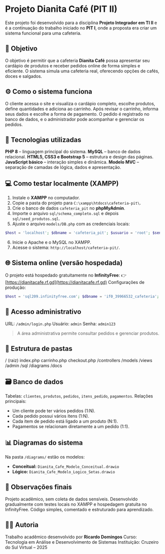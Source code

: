 # Projeto Dianita Café (PIT II)
Este projeto foi desenvolvido para a disciplina **Projeto Integrador em TI II** e é a continuação do trabalho iniciado no **PIT I**, onde a proposta era criar um sistema funcional para uma cafeteria.
## 🎯 Objetivo
O objetivo é permitir que a cafeteria **Dianita Café** possa apresentar seu cardápio de produtos e receber pedidos online de forma simples e eficiente. O sistema simula uma cafeteria real, oferecendo opções de cafés, doces e salgados.
## ⚙️ Como o sistema funciona
O cliente acessa o site e visualiza o cardápio completo, escolhe produtos, define quantidades e adiciona ao carrinho. Após revisar o carrinho, informa seus dados e escolhe a forma de pagamento. O pedido é registrado no banco de dados, e o administrador pode acompanhar e gerenciar os pedidos.
## 🧠 Tecnologias utilizadas
**PHP 8** – linguagem principal do sistema.
**MySQL** – banco de dados relacional.
**HTML5, CSS3 e Bootstrap 5** – estrutura e design das páginas.
**JavaScript básico** – interação simples e dinâmica.
**Modelo MVC** – separação de camadas de lógica, dados e apresentação.
## 💻 Como testar localmente (XAMPP)
1. Instale o **XAMPP** no computador.
2. Copie a pasta do projeto para `C:\xampp\htdocs\cafeteria-pit\`.
3. Crie o banco de dados `cafeteria_pit` no **phpMyAdmin**.
4. Importe o arquivo `sql/schema_completo.sql` e depois `sql/seed_produtos.sql`.
5. Ajuste o arquivo `models/DB.php` com as credenciais locais:
```php
$host = 'localhost'; $dbname = 'cafeteria_pit'; $usuario = 'root'; $senha = '';
```
6. Inicie o Apache e o MySQL no XAMPP.
7. Acesse o sistema: `http://localhost/cafeteria-pit/`.
## 🌐 Sistema online (versão hospedada)
O projeto está hospedado gratuitamente no **InfinityFree**:
👉 [https://dianitacafe.rf.gd](https://dianitacafe.rf.gd)
Configurações de produção:
```php
$host = 'sql209.infinityfree.com'; $dbname = 'if0_39966532_cafeteria'; $usuario = 'if0_39966532'; $senha = '********';
```
## 🔑 Acesso administrativo
URL: `/admin/login.php`
Usuário: `admin`
Senha: `admin123`
> A área administrativa permite consultar pedidos e gerenciar produtos.
## 🧩 Estrutura de pastas
/ (raiz)
index.php
carrinho.php
checkout.php
/controllers
/models
/views
/admin
/sql
/diagrams
/docs
## 🗃️ Banco de dados
Tabelas: `clientes`, `produtos`, `pedidos`, `itens_pedido`, `pagamentos`.
Relações principais:
- Um cliente pode ter vários pedidos (1:N).
- Cada pedido possui vários itens (1:N).
- Cada item de pedido está ligado a um produto (N:1).
- Pagamentos se relacionam diretamente a um pedido (1:1).
## 📊 Diagramas do sistema
Na pasta `/diagrams/` estão os modelos:
- **Conceitual:** `Dianita_Cafe_Modelo_Conceitual.drawio`
- **Lógico:** `Dianita_Cafe_Modelo_Logico_Setas.drawio`
## 🧾 Observações finais
Projeto acadêmico, sem coleta de dados sensíveis. Desenvolvido gradualmente com testes locais no XAMPP e hospedagem gratuita no InfinityFree. Código simples, comentado e estruturado para aprendizado.
## 👨‍💻 Autoria
Trabalho acadêmico desenvolvido por **Ricardo Domingos**
Curso: Tecnologia em Análise e Desenvolvimento de Sistemas
Instituição: Cruzeiro do Sul Virtual – 2025

